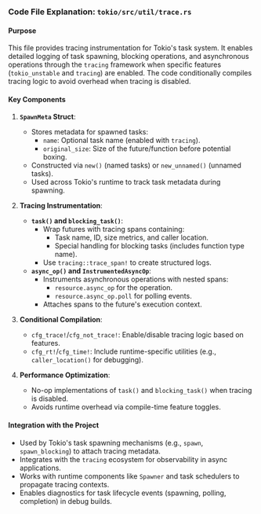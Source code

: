 ### Code File Explanation: `tokio/src/util/trace.rs`

#### Purpose
This file provides tracing instrumentation for Tokio's task system. It enables detailed logging of task spawning, blocking operations, and asynchronous operations through the `tracing` framework when specific features (`tokio_unstable` and `tracing`) are enabled. The code conditionally compiles tracing logic to avoid overhead when tracing is disabled.

#### Key Components

1. **`SpawnMeta` Struct**:
   - Stores metadata for spawned tasks:
     - `name`: Optional task name (enabled with `tracing`).
     - `original_size`: Size of the future/function before potential boxing.
   - Constructed via `new()` (named tasks) or `new_unnamed()` (unnamed tasks).
   - Used across Tokio's runtime to track task metadata during spawning.

2. **Tracing Instrumentation**:
   - **`task()` and `blocking_task()`**:
     - Wrap futures with tracing spans containing:
       - Task name, ID, size metrics, and caller location.
       - Special handling for blocking tasks (includes function type name).
     - Use `tracing::trace_span!` to create structured logs.
   - **`async_op()` and `InstrumentedAsyncOp`**:
     - Instruments asynchronous operations with nested spans:
       - `resource.async_op` for the operation.
       - `resource.async_op.poll` for polling events.
     - Attaches spans to the future's execution context.

3. **Conditional Compilation**:
   - `cfg_trace!`/`cfg_not_trace!`: Enable/disable tracing logic based on features.
   - `cfg_rt!`/`cfg_time!`: Include runtime-specific utilities (e.g., `caller_location()` for debugging).

4. **Performance Optimization**:
   - No-op implementations of `task()` and `blocking_task()` when tracing is disabled.
   - Avoids runtime overhead via compile-time feature toggles.

#### Integration with the Project
- Used by Tokio's task spawning mechanisms (e.g., `spawn`, `spawn_blocking`) to attach tracing metadata.
- Integrates with the `tracing` ecosystem for observability in async applications.
- Works with runtime components like `Spawner` and task schedulers to propagate tracing contexts.
- Enables diagnostics for task lifecycle events (spawning, polling, completion) in debug builds.
